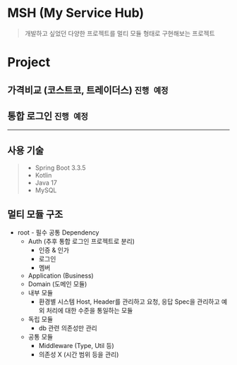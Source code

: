 # MSH (My Service Hub)
> 개발하고 싶었던 다양한 프로젝트를 멀티 모듈 형태로 구현해보는 프로젝트

# Project
## 가격비교 (코스트코, 트레이더스) `진행 예정`
## 통합 로그인 `진행 예정`

---

## 사용 기술
> - Spring Boot 3.3.5
> - Kotlin
> - Java 17
> - MySQL

## 멀티 모듈 구조
- root - 필수 공통 Dependency
    - Auth (추후 통합 로그인 프로젝트로 분리)
        - 인증 & 인가
        - 로그인
        - 멤버
    - Application (Business)
    - Domain (도메인 모듈)
    - 내부 모듈
        - 환경별 시스템 Host, Header를 관리하고 요청, 응답 Spec을 관리하고 예외 처리에 대한 수준을 통일하는 모듈
    - 독립 모듈 
      - db 관련 의존성만 관리
    - 공통 모듈
        - Middleware (Type, Util 등)
        - 의존성 X (시간 범위 등을 관리)